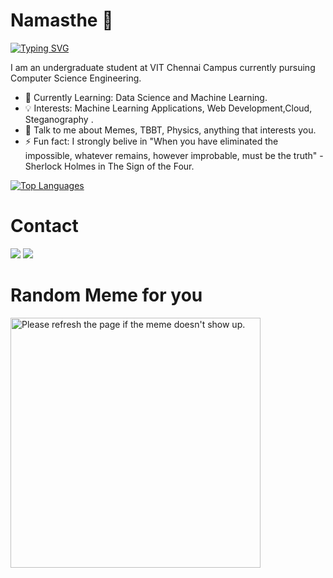 # Namasthe 🙏 
[![Typing SVG](https://readme-typing-svg.herokuapp.com?color=%2336BCF7&size=22&center=true&lines=I+am+Lakshmi+Sairam+Kakarla)](https://git.io/typing-svg)

<!---
sairam-kakarla/sairam-kakarla is a ✨ special ✨ repository because its `README.md` (this file) appears on your GitHub profile.
You can click the Preview link to take a look at your changes.
--->
I am an undergraduate student at VIT Chennai Campus currently pursuing Computer Science Engineering. 

- 🔭 Currently Learning: Data Science and Machine Learning.
- 💡 Interests: Machine Learning Applications, Web Development,Cloud, Steganography .
- 💬 Talk to me about Memes, TBBT, Physics, anything that interests you.
- ⚡ Fun fact: I strongly belive in "When you have eliminated the impossible, whatever remains, however improbable, must be the truth" -Sherlock Holmes in The Sign of the Four.





[![Top Languages](https://github-readme-stats.vercel.app/api/top-langs/?username=sairam-kakarla)](https://github.com/anuraghazra/github-readme-stats)

# Contact
<a target="_blank" href="https://www.linkedin.com/in/lakshmi-sairam-kakarla-373512207/"><img src="https://img.shields.io/badge/-LinkedIn-0077B5?style=for-the-badge&logo=Linkedin&logoColor=white"></img></a>
<a target="_blank" href="mailto:lakshmisairam.2914.k@gmail.com"><img src="https://img.shields.io/badge/-Gmail-D14836?style=for-the-badge&logo=Gmail&logoColor=white"></img></a>

# Random Meme for you
<img src='https://random-memer.herokuapp.com/' title="Meme" alt="Please refresh the page if the meme doesn't show up." width=400px height=400px>


